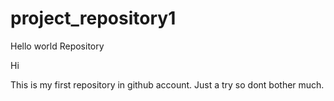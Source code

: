 # project_repository1
Hello world Repository

Hi

This is my first repository in github account.
Just a try so dont bother much.
